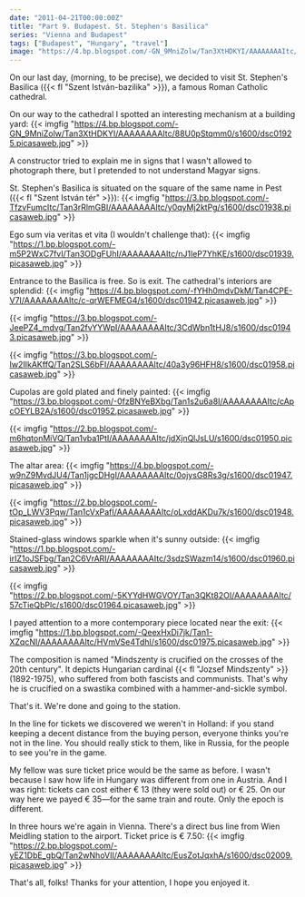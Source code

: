 ```yaml
---
date: "2011-04-21T00:00:00Z"
title: "Part 9. Budapest. St. Stephen's Basilica"
series: "Vienna and Budapest"
tags: ["Budapest", "Hungary", "travel"]
image: "https://4.bp.blogspot.com/-GN_9MniZolw/Tan3XtHDKYI/AAAAAAAAItc/88U0pStqmm0/s1600/dsc01925.picasaweb.jpg"
---
```


On our last day, (morning, to be precise), we decided to visit St. Stephen's Basilica ({{< fl "Szent István-bazilika" >}}), a famous Roman Catholic cathedral.

On our way to the cathedral I spotted an interesting mechanism at a building yard:
{{< imgfig "https://4.bp.blogspot.com/-GN_9MniZolw/Tan3XtHDKYI/AAAAAAAAItc/88U0pStqmm0/s1600/dsc01925.picasaweb.jpg" >}}

A constructor tried to explain me in signs that I wasn't allowed to photograph there, but I pretended to not understand Magyar signs.

<!--more-->

St. Stephen's Basilica is situated on the square of the same name in Pest ({{< fl "Szent István tér" >}}):
{{< imgfig "https://3.bp.blogspot.com/-TfzvFumcItc/Tan3rRlmGBI/AAAAAAAAItc/y0qyMj2ktPg/s1600/dsc01938.picasaweb.jpg" >}}

Ego sum via veritas et vita (I wouldn't challenge that):
{{< imgfig "https://1.bp.blogspot.com/-m5P2WxC7fvI/Tan3ODgFUhI/AAAAAAAAItc/nJ1leP7YhKE/s1600/dsc01939.picasaweb.jpg" >}}

Entrance to the Basilica is free. So is exit. The cathedral's interiors are splendid:
{{< imgfig "https://4.bp.blogspot.com/-fYHh0mdvDkM/Tan4CPE-V7I/AAAAAAAAItc/c-qrWEFMEG4/s1600/dsc01942.picasaweb.jpg" >}}

{{< imgfig "https://3.bp.blogspot.com/-JeePZ4_mdvg/Tan2fvYYWpI/AAAAAAAAItc/3CdWbn1tHJ8/s1600/dsc01943.picasaweb.jpg" >}}

{{< imgfig "https://3.bp.blogspot.com/-Iw2IIkAKffQ/Tan2SLS6bFI/AAAAAAAAItc/40a3y96HFH8/s1600/dsc01958.picasaweb.jpg" >}}

Cupolas are gold plated and finely painted:
{{< imgfig "https://3.bp.blogspot.com/-0fzBNYeBXbg/Tan1s2u6a8I/AAAAAAAAItc/cApcOEYLB2A/s1600/dsc01952.picasaweb.jpg" >}}

{{< imgfig "https://2.bp.blogspot.com/-m6hqtonMiVQ/Tan1vba1PtI/AAAAAAAAItc/jdXjnQlJsLU/s1600/dsc01950.picasaweb.jpg" >}}

The altar area:
{{< imgfig "https://4.bp.blogspot.com/-w9nZ9MvdJU4/Tan1jgcDHgI/AAAAAAAAItc/0ojysG8Rs3g/s1600/dsc01947.picasaweb.jpg" >}}

{{< imgfig "https://2.bp.blogspot.com/-tOp_LWV3Pqw/Tan1cVxPafI/AAAAAAAAItc/oLxddAKDu7k/s1600/dsc01948.picasaweb.jpg" >}}

Stained-glass windows sparkle when it's sunny outside:
{{< imgfig "https://1.bp.blogspot.com/-irIZ1oJSFbg/Tan2C6VrARI/AAAAAAAAItc/3sdzSWazm14/s1600/dsc01960.picasaweb.jpg" >}}

{{< imgfig "https://2.bp.blogspot.com/-5KYYdHWGVOY/Tan3QKt82OI/AAAAAAAAItc/57cTieQbPlc/s1600/dsc01964.picasaweb.jpg" >}}

I payed attention to a more contemporary piece located near the exit:
{{< imgfig "https://1.bp.blogspot.com/-QeexHxDi7jk/Tan1-XZqcNI/AAAAAAAAItc/HVmVSe4TdhI/s1600/dsc01975.picasaweb.jpg" >}}

The composition is named "Mindszenty is crucified on the crosses of the 20th century". It depicts Hungarian cardinal {{< fl "Jozsef Mindszenty" >}} (1892-1975), who suffered from both fascists and communists. That's why he is crucified on a swastika combined with a hammer-and-sickle symbol.

That's it. We're done and going to the station.

In the line for tickets we discovered we weren't in Holland: if you stand keeping a decent distance from the buying person, everyone thinks you're not in the line. You should really stick to them, like in Russia, for the people to see you're in the game.

My fellow was sure ticket price would be the same as before. I wasn't because I saw how life in Hungary was different from one in Austria. And I was right: tickets can cost either € 13 (they were sold out) or € 25. On our way here we payed € 35—for the same train and route. Only the epoch is different.

In three hours we're again in Vienna. There's a direct bus line from Wien Meidling station to the airport. Ticket price is € 7.50:
{{< imgfig "https://2.bp.blogspot.com/-yEZ1DbE_gbQ/Tan2wNhoVII/AAAAAAAAItc/EusZotJqxhA/s1600/dsc02009.picasaweb.jpg" >}}

That's all, folks! Thanks for your attention, I hope you enjoyed it.
